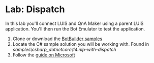# Lab: Dispatch

In this lab you'll connect LUIS and QnA Maker using a parent LUIS application. You'll then run the Bot Emulator to test the application.

1. Clone or download the [BotBuilder samples](https://github.com/microsoft/BotBuilder-Samples)
2. Locate the C# sample solution you will be working with. Found in *samples\csharp_dotnetcore\14.nlp-with-dispatch*
3. Follow the [guide on Microsoft](https://docs.microsoft.com/en-us/azure/bot-service/bot-builder-tutorial-dispatch?view=azure-bot-service-4.0&tabs=cs)